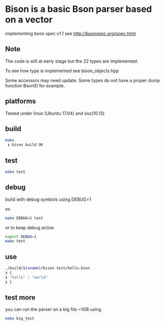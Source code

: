 # Bison is a basic Bson parser based on a vector

implementing bson spec v1.1 see http://bsonspec.org/spec.html 

## Note

The code is still at early stage but the 22 types are implemented.

To see how type is implemented see bison_objects.hpp

Some accessors may need update. 
Some types do not have a proper dump function BsonID for example. 

## platforms

Tested under linux (Ubuntu 17.04) and osx(10.13)

## build 

```bash
make
 ❯ bison build OK
```

## test 

```bash
make test
```

## debug

build with debug symbols using DEBUG=1

ex 
```bash
make DEBUG=1 test
```
or to keep debug active
```bash
export DEBUG=1
make test
```

## use

```bash
./build/$(uname)/bison test/hello.bson
❯ {
❯ "hello" : "world"
❯ }
```

## test more

you can run the parser on a big file ~1GB using

```bash
make big_test
```
